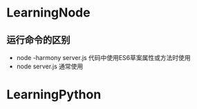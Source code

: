# LearningNode
## 运行命令的区别
- node -harmony server.js 代码中使用ES6草案属性或方法时使用
- node server.js 通常使用
# LearningPython
